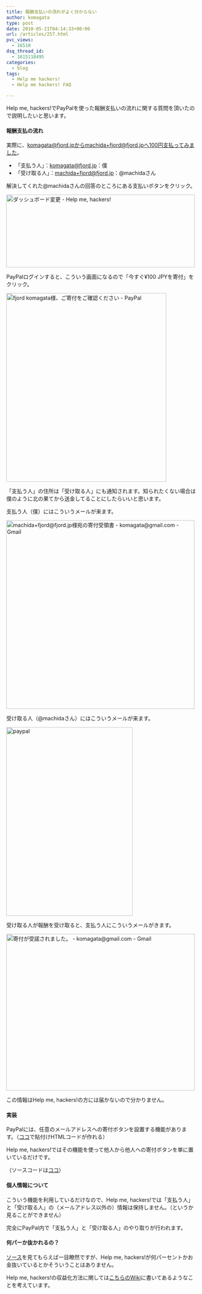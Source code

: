 ```yaml
---
title: 報酬支払いの流れがよく分からない
author: komagata
type: post
date: 2010-05-21T04:14:33+00:00
url: /articles/257.html
pvc_views:
  - 16510
dsq_thread_id:
  - 1615118495
categories:
  - blog
tags:
  - Help me hackers!
  - Help me hackers! FAQ

---
```

Help me, hackers!でPayPalを使った報酬支払いの流れに関する質問を頂いたので説明したいと思います。

#### 報酬支払の流れ

実際に、komagata@fjord.jpからmachida+fjord@fjord.jpへ100円支払ってみました。

  * 「支払う人」：komagata@fjord.jp：僕
  * 「受け取る人」：machida+fjord@fjord.jp：@machidaさん

解決してくれた@machidaさんの回答のところにある支払いボタンをクリック。

<p class="center">
  <a href="http://www.flickr.com/photos/komagata/4626069204/" title="ダッシュボード変更 - Help me, hackers! by komagata, on Flickr"><img src="http://farm4.static.flickr.com/3367/4626069204_dee0012b92.jpg" width="500" height="193" alt="ダッシュボード変更 - Help me, hackers!" /></a>
</p>

PayPalログインすると、こういう画面になるので「今すぐ¥100 JPYを寄付」をクリック。

<p class="center">
  <a href="http://www.flickr.com/photos/komagata/4626093808/" title="fjord komagata様、ご寄付をご確認ください - PayPal by komagata, on Flickr"><img src="http://farm5.static.flickr.com/4004/4626093808_c125cea089.jpg" width="424" height="500" alt="fjord komagata様、ご寄付をご確認ください - PayPal" /></a>
</p>

「支払う人」の住所は「受け取る人」にも通知されます。知られたくない場合は僕のように北の果てから送金してることにしたらいいと思います。

支払う人（僕）にはこういうメールが来ます。

<p class="center">
  <a href="http://www.flickr.com/photos/komagata/4626144276/" title="machida+fjord@fjord.jp様宛の寄付受領書 - komagata@gmail.com - Gmail by komagata, on Flickr"><img src="http://farm4.static.flickr.com/3408/4626144276_fdf1f77784.jpg" width="499" height="500" alt="machida+fjord@fjord.jp様宛の寄付受領書 - komagata@gmail.com - Gmail" /></a>
</p>

受け取る人（@machidaさん）にはこういうメールが来ます。

<p class="center">
  <a href="http://www.flickr.com/photos/fjord_llc/4626143740/" title="paypal by 町田 哲平（teppei machida）, on Flickr"><img src="http://farm4.static.flickr.com/3322/4626143740_02b97e4e4d.jpg" width="335" height="500" alt="paypal" /></a>
</p>

受け取る人が報酬を受け取ると、支払う人にこういうメールがきます。

<p class="center">
  <a href="http://www.flickr.com/photos/komagata/4625545707/" title="寄付が受諾されました。 - komagata@gmail.com - Gmail by komagata, on Flickr"><img src="http://farm5.static.flickr.com/4046/4625545707_914debeb05.jpg" width="500" height="415" alt="寄付が受諾されました。 - komagata@gmail.com - Gmail" /></a>
</p>

この情報はHelp me, hackers!の方には届かないので分かりません。

#### 実装

PayPalには、任意のメールアドレスへの寄付ボタンを設置する機能があります。（[ココ][1]で貼付けHTMLコードが作れる）

Help me, hackers!ではその機能を使って他人から他人への寄付ボタンを単に置いているだけです。
  
（ソースコードは[ココ][2]）

#### 個人情報について

こういう機能を利用しているだけなので、Help me, hackers!では「支払う人」と「受け取る人」の（メールアドレス以外の）情報は保持しません。（というか見ることができません）

完全にPayPal内で「支払う人」と「受け取る人」のやり取りが行われます。

#### 何パーか抜かれるの？

[ソース][3]を見てもらえば一目瞭然ですが、Help me, hackers!が何パーセントかお金抜いているとかそういうことはありません。

Help me, hackers!の収益化方法に関しては[こちらのWiki][4]に書いてあるようなことを考えています。

 [1]: https://www.paypal.com/jp/cgi-bin/webscr?cmd=_flow&SESSION=NwtPceBNdwTwj2lqyV3qm5pe3PsXlWnDtMWi92r8hJRFGBiQ1a2CD2XMnXu&dispatch=5885d80a13c0db1f22d2300ef60a67593b79a4d03747447e6b625328d36121a1
 [2]: http://github.com/komagata/help-me-hackers/blob/master/app/views/tasks/_payment_button.html.haml
 [3]: http://github.com/komagata/help-me-hackers
 [4]: http://wiki.github.com/komagata/help-me-hackers/